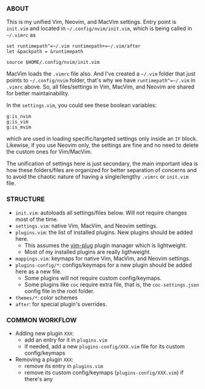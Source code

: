 ### ABOUT

This is my unified Vim, Neovim, and MacVim settings. Entry point is `init.vim` and located in
`~/.config/nvim/init.vim`, which is being called in `~/.vimrc` as

```shell
set runtimepath^=~/.vim runtimepath+=~/.vim/after
let &packpath = &runtimepath

source $HOME/.config/nvim/init.vim
```

MacVim loads the `.vimrc` file also. And I've created a `~/.vim` folder that just points to `~/.config/nvim` folder, that's why we have `runtimepath^=~/.vim` in `.vimrc` above.
So, all files/settings in Vim, MacVim, and Neovim are shared for better maintainability.

In the `settings.vim`, you could see these boolean variables:
```
g:is_nvim
g:is_vim
g:is_mvim
```
which are used in loading specific/targeted settings only inside an `IF` block. Likewise, if you use Neovim only, the settings are fine and no need to delete the custom ones for Vim/MacVim.

The unification of settings here is just secondary, the main important idea is how these folders/files are organized for better separation of concerns and to avoid the chaotic nature of having a single/lengthy `.vimrc` or `init.vim` file.


### STRUCTURE
- `init.vim`: autoloads all settings/files below. Will not require changes most of the time.
- `settings.vim`: native Vim, MacVim, and Neovim settings.
- `plugins.vim`: the list of installed plugins. New plugins should be added here.
    - This assumes the [vim-plug](https://github.com/junegunn/vim-plug) plugin manager which is lightweight.
    - Most of my installed plugins are really ligthweight.
- `mappings.vim`: keymaps for native Vim, MacVim, and Neovim settings.
- `plugins-config/*`: configs/keymaps for a new plugin should be added here as a new file.
    - Some plugins will not require custom config/keymaps.
    - Some plugins like `coc` require extra file, that is, the `coc-settings.json` config file in the root folder.
- `themes/*`: color schemes
- `after`: for special plugin's overrides.


### COMMON WORKFLOW
- Adding new plugin `XXX`:
    - add an entry for it in `plugins.vim`
    - if needed, add a new `plugins-config/XXX.vim` file for its custom config/keymaps 
- Removing a plugin `XXX`:
    - remove its entry in `plugins.vim`
    - remove its custom config/keymaps (`plugins-config/XXX.vim`) if there's any